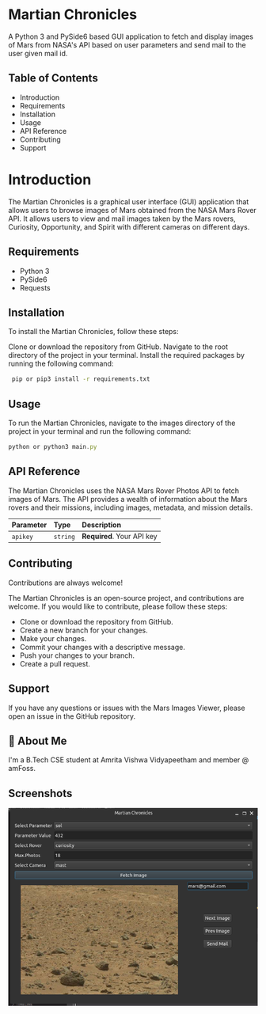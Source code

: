 
# Martian Chronicles

A Python 3 and PySide6 based GUI application to fetch and display images of Mars from NASA's API based on user parameters and send mail to the user given mail id.


## Table of Contents

- Introduction
- Requirements
- Installation
- Usage
- API Reference
- Contributing
- Support


# Introduction

The Martian Chronicles is a graphical user interface (GUI) application that allows users to browse images of Mars obtained from the NASA Mars Rover API. It allows users to view and mail images taken by the Mars rovers, Curiosity, Opportunity, and Spirit with different cameras on different days.


## Requirements


- Python 3
- PySide6 
- Requests 




## Installation

To install the Martian Chronicles, follow these steps:

Clone or download the repository from GitHub.
Navigate to the root directory of the project in your terminal.
Install the required packages by running the following command:

```bash
 pip or pip3 install -r requirements.txt

```
    
## Usage

To run the Martian Chronicles, navigate to the images directory of the project in your terminal and run the following command:

```javascript
python or python3 main.py
```


## API Reference

The Martian Chronicles uses the NASA Mars Rover Photos API to fetch images of Mars. The API provides a wealth of information about the Mars rovers and their missions, including images, metadata, and mission details.


| Parameter | Type     | Description                |
| :-------- | :------- | :------------------------- |
| `apikey` | `string` | **Required**. Your API key |







## Contributing

Contributions are always welcome!

The Martian Chronicles is an open-source project, and contributions are welcome. If you would like to contribute, please follow these steps:

- Clone or download the repository from GitHub.
- Create a new branch for your changes.
- Make your changes.
- Commit your changes with a descriptive message.
- Push your changes to your branch.
- Create a pull request.

## Support

If you have any questions or issues with the Mars Images Viewer, please open an issue in the GitHub repository.

## 🚀 About Me
I'm a B.Tech CSE student at Amrita Vishwa Vidyapeetham and member  @ amFoss.


## Screenshots

![A screenshot of my project](./ss.png)

